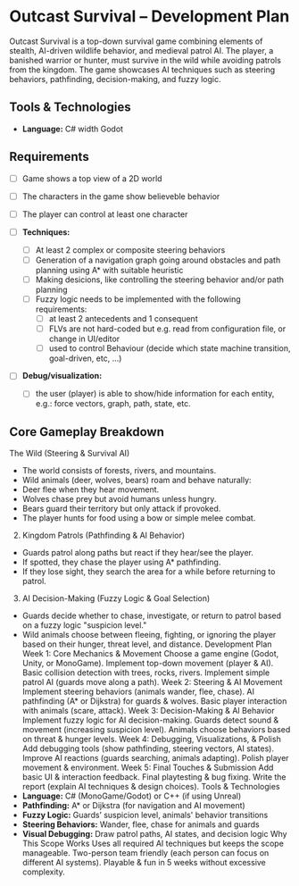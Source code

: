 # Outcast Survival – Development Plan
Outcast Survival is a top-down survival game combining elements of stealth, AI-driven
wildlife behavior, and medieval patrol AI. The player, a banished warrior or hunter, must
survive in the wild while avoiding patrols from the kingdom. The game showcases AI
techniques such as steering behaviors, pathfinding, decision-making, and fuzzy logic.

## Tools & Technologies
- **Language:** C# width Godot

## Requirements
- [ ] Game shows a top view of a 2D world
- [ ] The characters in the game show believeble behavior
- [ ] The player can control at least one character
  
- [ ] **Techniques:**
  - [ ] At least 2 complex or composite steering behaviors
  - [ ] Generation of a navigation graph going around obstacles and path planning using A* with suitable heuristic
  - [ ] Making desicions, like controlling the steering behavior and/or path planning
  - [ ] Fuzzy logic needs to be implemented with the following requirements:
    - [ ] at least 2 antecedents and 1 consequent
    - [ ] FLVs are not hard-coded but e.g. read from configuration file, or change in UI/editor
    - [ ] used to control Behaviour (decide which state machine transition, goal-driven, etc, …)

- [ ] **Debug/visualization:**
  - [ ] the user (player) is able to show/hide information for each entity, e.g.: force vectors, graph, path, state, etc.

## Core Gameplay Breakdown



The Wild (Steering & Survival AI)
- The world consists of forests, rivers, and mountains.
- Wild animals (deer, wolves, bears) roam and behave naturally:
- Deer flee when they hear movement.
- Wolves chase prey but avoid humans unless hungry.
- Bears guard their territory but only attack if provoked.
- The player hunts for food using a bow or simple melee combat.
2. Kingdom Patrols (Pathfinding & AI Behavior)
- Guards patrol along paths but react if they hear/see the player.
- If spotted, they chase the player using A* pathfinding.
- If they lose sight, they search the area for a while before returning to patrol.
3. AI Decision-Making (Fuzzy Logic & Goal Selection)
- Guards decide whether to chase, investigate, or return to patrol based on a fuzzy logic
"suspicion level."
- Wild animals choose between fleeing, fighting, or ignoring the player based on their
hunger, threat level, and distance.
Development Plan
Week 1: Core Mechanics & Movement
Choose a game engine (Godot, Unity, or MonoGame).
Implement top-down movement (player & AI).
Basic collision detection with trees, rocks, rivers.
Implement simple patrol AI (guards move along a path).
Week 2: Steering & AI Movement
Implement steering behaviors (animals wander, flee, chase).
AI pathfinding (A* or Dijkstra) for guards & wolves.
Basic player interaction with animals (scare, attack).
Week 3: Decision-Making & AI Behavior
Implement fuzzy logic for AI decision-making.
Guards detect sound & movement (increasing suspicion level).
Animals choose behaviors based on threat & hunger levels.
Week 4: Debugging, Visualizations, & Polish
Add debugging tools (show pathfinding, steering vectors, AI states).
Improve AI reactions (guards searching, animals adapting).
Polish player movement & environment.
Week 5: Final Touches & Submission
Add basic UI & interaction feedback.
Final playtesting & bug fixing.
Write the report (explain AI techniques & design choices).
Tools & Technologies
- **Language:** C# (MonoGame/Godot) or C++ (if using Unreal)
- **Pathfinding:** A* or Dijkstra (for navigation and AI movement)
- **Fuzzy Logic:** Guards’ suspicion level, animals' behavior transitions
- **Steering Behaviors:** Wander, flee, chase for animals and guards
- **Visual Debugging:** Draw patrol paths, AI states, and decision logic
Why This Scope Works
Uses all required AI techniques but keeps the scope manageable.
Two-person team friendly (each person can focus on different AI systems).
Playable & fun in 5 weeks without excessive complexity.
